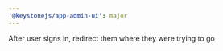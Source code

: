 ```yaml
---
'@keystonejs/app-admin-ui': major
---
```


After user signs in, redirect them where they were trying to go

